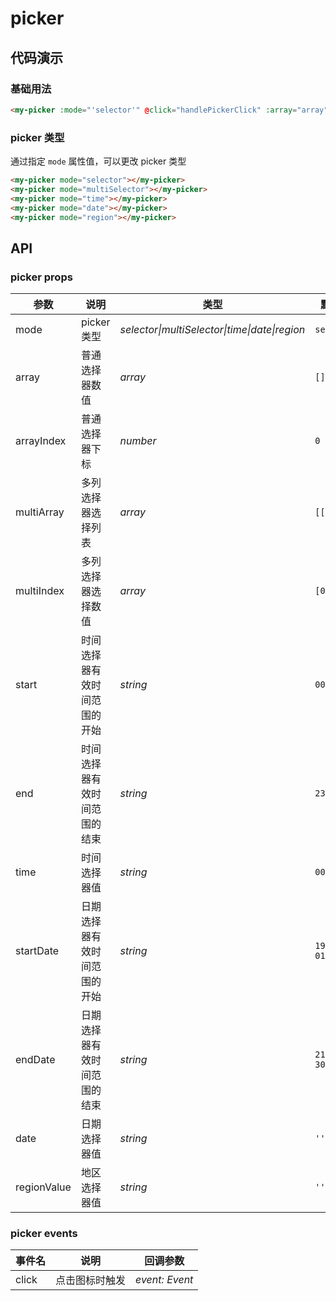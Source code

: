 # picker

## 代码演示

### 基础用法

```html
<my-picker :mode="'selector'" @click="handlePickerClick" :array="array" :array-index="arrayIndex"/>
```

### picker 类型

通过指定 `mode` 属性值，可以更改 picker 类型

```html
<my-picker mode="selector"></my-picker>
<my-picker mode="multiSelector"></my-picker>
<my-picker mode="time"></my-picker>
<my-picker mode="date"></my-picker>
<my-picker mode="region"></my-picker>
```

## API

### picker props

| 参数        | 说明                         | 类型                                          | 默认值       |
| ----------- | ---------------------------- | --------------------------------------------- | ------------ |
| mode        | picker 类型                  | _selector\|multiSelector\|time\|date\|region_ | `selector`   |
| array       | 普通选择器数值               | _array_                                       | `[]`         |
| arrayIndex  | 普通选择器下标               | _number_                                      | `0`          |
| multiArray  | 多列选择器选择列表           | _array_                                       | `[[],[]]`    |
| multiIndex  | 多列选择器选择数值           | _array_                                       | `[0, 0]`     |
| start       | 时间选择器有效时间范围的开始 | _string_                                      | `00:00`      |
| end         | 时间选择器有效时间范围的结束 | _string_                                      | `23:59`      |
| time        | 时间选择器值                 | _string_                                      | `00:00`      |
| startDate   | 日期选择器有效时间范围的开始 | _string_                                      | `1900-01-01` |
| endDate     | 日期选择器有效时间范围的结束 | _string_                                      | `2100-12-30` |
| date        | 日期选择器值                 | _string_                                      | `''`         |
| regionValue | 地区选择器值                 | _string_                                      | `''`         |

### picker events

| 事件名 | 说明           | 回调参数       |
| ------ | -------------- | -------------- |
| click  | 点击图标时触发 | _event: Event_ |
